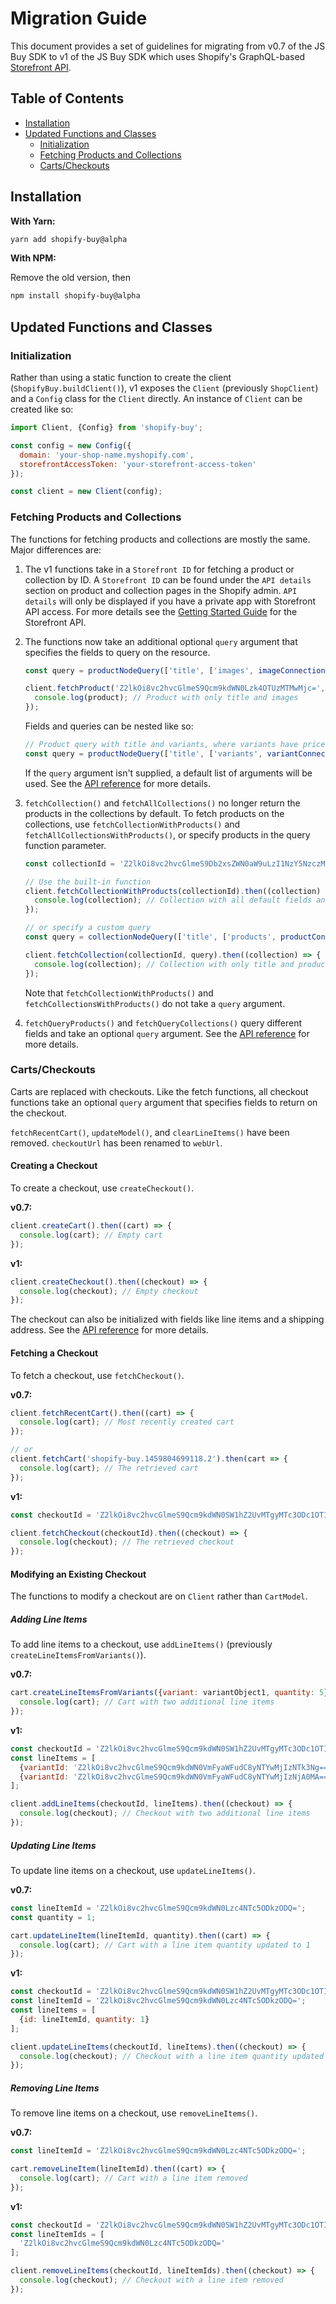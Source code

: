 # Migration Guide

This document provides a set of guidelines for migrating from v0.7 of the JS Buy SDK to v1 of the JS Buy SDK
which uses Shopify's GraphQL-based [Storefront API](https://help.shopify.com/api/storefront-api/reference).

## Table of Contents

- [Installation](#installation)
- [Updated Functions and Classes](#updated-functions-and-classes)
  + [Initialization](#initialization)
  + [Fetching Products and Collections](#fetching-products-and-collections)
  + [Carts/Checkouts](#cartscheckouts)

## Installation

**With Yarn:**

```bash
yarn add shopify-buy@alpha
```
**With NPM:**

Remove the old version, then
```bash
npm install shopify-buy@alpha
```

## Updated Functions and Classes

### Initialization

Rather than using a static function to create the client (`ShopifyBuy.buildClient()`), v1 exposes the `Client`
(previously `ShopClient`) and a `Config` class for the `Client` directly. An instance of `Client` can be created like so:
```js
import Client, {Config} from 'shopify-buy';

const config = new Config({
  domain: 'your-shop-name.myshopify.com',
  storefrontAccessToken: 'your-storefront-access-token'
});

const client = new Client(config);
```

### Fetching Products and Collections

The functions for fetching products and collections are mostly the same. Major differences are:

1.  The v1 functions take in a `Storefront ID` for fetching a product or collection by ID. A `Storefront ID` can be found under
    the `API details` section on product and collection pages in the Shopify admin. 
    `API details` will only be displayed if you have a private app with Storefront API access. For more details see the 
    [Getting Started Guide](https://help.shopify.com/api/storefront-api/getting-started#authentication) for the Storefront API.

2.  The functions now take an additional optional `query` argument that specifies the fields to query on the resource.
    ```js
    const query = productNodeQuery(['title', ['images', imageConnectionQuery()]];

    client.fetchProduct('Z2lkOi8vc2hvcGlmeS9Qcm9kdWN0Lzk4OTUzMTMwMjc=', query).then((product) => {
      console.log(product); // Product with only title and images
    });
    ```
    Fields and queries can be nested like so:
    ```js
    // Product query with title and variants, where variants have price and title
    const query = productNodeQuery(['title', ['variants', variantConnectionQuery(['price', 'title'])]]);
    ```
    If the `query` argument isn't supplied, a default list of arguments will be used.
    See the [API reference](https://github.com/Shopify/js-buy-sdk/blob/v1.0alpha/docs/API_REFERENCE.md#Client.Queries) for more details.

3.  `fetchCollection()` and `fetchAllCollections()` no longer return the products in the collections by default.
    To fetch products on the collections, use `fetchCollectionWithProducts()` and `fetchAllCollectionsWithProducts()`,
    or specify products in the query function parameter.
    ```js
    const collectionId = 'Z2lkOi8vc2hvcGlmeS9Db2xsZWN0aW9uLzI1NzY5NzczMQ=='
    
    // Use the built-in function
    client.fetchCollectionWithProducts(collectionId).then((collection) => {
      console.log(collection); // Collection with all default fields and products with all default fields.
    });

    // or specify a custom query
    const query = collectionNodeQuery(['title', ['products', productConnectionQuery(['title'])]]);

    client.fetchCollection(collectionId, query).then((collection) => {
      console.log(collection); // Collection with only title and products with only title
    });
    ```
    Note that `fetchCollectionWithProducts()` and `fetchCollectionsWithProducts()` do not take a `query` argument.

4.  `fetchQueryProducts()` and `fetchQueryCollections()` query different fields and take an optional `query` argument.
    See the [API reference](https://github.com/Shopify/js-buy-sdk/blob/v1.0alpha/docs/API_REFERENCE.md) for more details.

### Carts/Checkouts

Carts are replaced with checkouts. Like the fetch functions, all checkout functions take an optional `query` argument that specifies fields to return on the checkout.

`fetchRecentCart()`, `updateModel()`, and `clearLineItems()` have been removed. `checkoutUrl` has been renamed to `webUrl`.

#### Creating a Checkout

To create a checkout, use `createCheckout()`.

**v0.7:**
```js
client.createCart().then((cart) => {
  console.log(cart); // Empty cart
});
```

**v1:**
```js
client.createCheckout().then((checkout) => {
  console.log(checkout); // Empty checkout
});
```
The checkout can also be initialized with fields like line items and a shipping address. See the [API reference](https://github.com/Shopify/js-buy-sdk/blob/v1.0alpha/docs/API_REFERENCE.md#Client+createCheckout) for more details. 

#### Fetching a Checkout

To fetch a checkout, use `fetchCheckout()`.

**v0.7:**
```js
client.fetchRecentCart().then((cart) => {
  console.log(cart); // Most recently created cart
});

// or
client.fetchCart('shopify-buy.1459804699118.2').then(cart => {
  console.log(cart); // The retrieved cart
});
```

**v1:**
```js
const checkoutId = 'Z2lkOi8vc2hvcGlmeS9Qcm9kdWN0SW1hZ2UvMTgyMTc3ODc1OTI=';

client.fetchCheckout(checkoutId).then((checkout) => {
  console.log(checkout); // The retrieved checkout
});
```
#### Modifying an Existing Checkout

The functions to modify a checkout are on `Client` rather than `CartModel`.

##### Adding Line Items

To add line items to a checkout, use `addLineItems()` (previously `createLineItemsFromVariants()`).

**v0.7:**
```js
cart.createLineItemsFromVariants({variant: variantObject1, quantity: 5}, {variant: variantObject2, quantity: 2}).then((cart) => {
  console.log(cart); // Cart with two additional line items
});
```

**v1:**
```js
const checkoutId = 'Z2lkOi8vc2hvcGlmeS9Qcm9kdWN0SW1hZ2UvMTgyMTc3ODc1OTI=';
const lineItems = [
  {variantId: 'Z2lkOi8vc2hvcGlmeS9Qcm9kdWN0VmFyaWFudC8yNTYwMjIzNTk3Ng==', quantity: 5},
  {variantId: 'Z2lkOi8vc2hvcGlmeS9Qcm9kdWN0VmFyaWFudC8yNTYwMjIzNjA0MA==', quantity: 2}
];

client.addLineItems(checkoutId, lineItems).then((checkout) => {
  console.log(checkout); // Checkout with two additional line items
});
```

##### Updating Line Items

To update line items on a checkout, use `updateLineItems()`.

**v0.7:**
```js
const lineItemId = 'Z2lkOi8vc2hvcGlmeS9Qcm9kdWN0Lzc4NTc5ODkzODQ=';
const quantity = 1;

cart.updateLineItem(lineItemId, quantity).then((cart) => {
  console.log(cart); // Cart with a line item quantity updated to 1
});
```

**v1:**
```js
const checkoutId = 'Z2lkOi8vc2hvcGlmeS9Qcm9kdWN0SW1hZ2UvMTgyMTc3ODc1OTI=';
const lineItemId = 'Z2lkOi8vc2hvcGlmeS9Qcm9kdWN0Lzc4NTc5ODkzODQ=';
const lineItems = [
  {id: lineItemId, quantity: 1}
];

client.updateLineItems(checkoutId, lineItems).then((checkout) => {
  console.log(checkout); // Checkout with a line item quantity updated to 1
});
```

##### Removing Line Items
To remove line items on a checkout, use `removeLineItems()`.

**v0.7:**
```js
const lineItemId = 'Z2lkOi8vc2hvcGlmeS9Qcm9kdWN0Lzc4NTc5ODkzODQ=';

cart.removeLineItem(lineItemId).then((cart) => {
  console.log(cart); // Cart with a line item removed
});
```

**v1:**
```js
const checkoutId = 'Z2lkOi8vc2hvcGlmeS9Qcm9kdWN0SW1hZ2UvMTgyMTc3ODc1OTI=';
const lineItemIds = [
  'Z2lkOi8vc2hvcGlmeS9Qcm9kdWN0Lzc4NTc5ODkzODQ='
];

client.removeLineItems(checkoutId, lineItemIds).then((checkout) => {
  console.log(checkout); // Checkout with a line item removed
});
```

